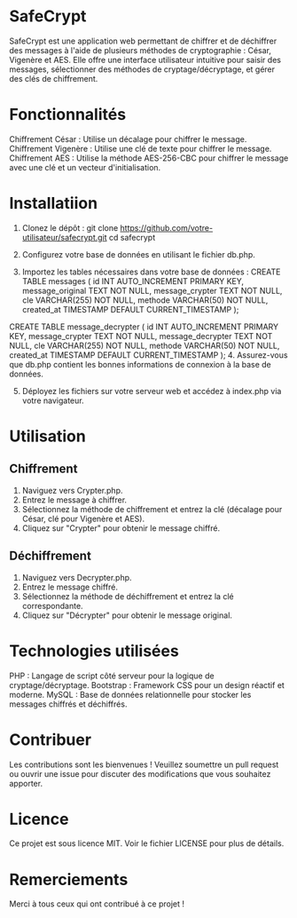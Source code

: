 # SafeCrypt
SafeCrypt est une application web permettant de chiffrer et de déchiffrer des messages à l'aide de plusieurs méthodes de cryptographie : César, Vigenère et AES. Elle offre une interface utilisateur intuitive pour saisir des messages, sélectionner des méthodes de cryptage/décryptage, et gérer des clés de chiffrement.
# Fonctionnalités
Chiffrement César : Utilise un décalage pour chiffrer le message.
Chiffrement Vigenère : Utilise une clé de texte pour chiffrer le message.
Chiffrement AES : Utilise la méthode AES-256-CBC pour chiffrer le message avec une clé et un vecteur d'initialisation.
# Installatiion
1. Clonez le dépôt :
git clone https://github.com/votre-utilisateur/safecrypt.git
cd safecrypt
2. Configurez votre base de données en utilisant le fichier db.php.

3. Importez les tables nécessaires dans votre base de données :
CREATE TABLE messages (
    id INT AUTO_INCREMENT PRIMARY KEY,
    message_original TEXT NOT NULL,
    message_crypter TEXT NOT NULL,
    cle VARCHAR(255) NOT NULL,
    methode VARCHAR(50) NOT NULL,
    created_at TIMESTAMP DEFAULT CURRENT_TIMESTAMP
);

CREATE TABLE message_decrypter (
    id INT AUTO_INCREMENT PRIMARY KEY,
    message_crypter TEXT NOT NULL,
    message_decrypter TEXT NOT NULL,
    cle VARCHAR(255) NOT NULL,
    methode VARCHAR(50) NOT NULL,
    created_at TIMESTAMP DEFAULT CURRENT_TIMESTAMP
);
4. Assurez-vous que db.php contient les bonnes informations de connexion à la base de données.

5. Déployez les fichiers sur votre serveur web et accédez à index.php via votre navigateur.

# Utilisation
## Chiffrement
1. Naviguez vers Crypter.php.
2. Entrez le message à chiffrer.
3. Sélectionnez la méthode de chiffrement et entrez la clé (décalage pour César, clé pour Vigenère et AES).
4. Cliquez sur "Crypter" pour obtenir le message chiffré.
## Déchiffrement
1. Naviguez vers Decrypter.php.
2. Entrez le message chiffré.
3. Sélectionnez la méthode de déchiffrement et entrez la clé correspondante.
4. Cliquez sur "Décrypter" pour obtenir le message original.

# Technologies utilisées
PHP : Langage de script côté serveur pour la logique de cryptage/décryptage.
Bootstrap : Framework CSS pour un design réactif et moderne.
MySQL : Base de données relationnelle pour stocker les messages chiffrés et déchiffrés.

# Contribuer
Les contributions sont les bienvenues ! Veuillez soumettre un pull request ou ouvrir une issue pour discuter des modifications que vous souhaitez apporter.
# Licence
Ce projet est sous licence MIT. Voir le fichier LICENSE pour plus de détails.

# Remerciements
Merci à tous ceux qui ont contribué à ce projet !
